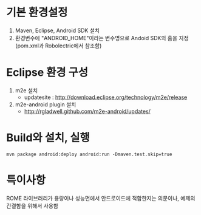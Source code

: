 # 기본 환경설정
1. Maven, Eclipse, Android SDK 설치
2. 환경변수에 "ANDROID_HOME"이라는 변수명으로 Andoid SDK의 홈을 지정 (pom.xml과 Robolectric에서 참조함)

# Eclipse 환경 구성
1. m2e 설치
	- updatesite : http://download.eclipse.org/technology/m2e/release
2. m2e-android plugin 설치
	- http://rgladwell.github.com/m2e-android/updates/

# Build와 설치, 실행
	mvn package android:deploy android:run -Dmaven.test.skip=true
	
# 특이사항
ROME 라이브러리가 용량이나 성능면에서 안드로이드에 적합한지는 의문이나, 예제의 간결함을 위해서 사용함
